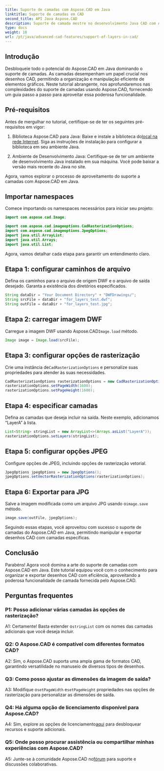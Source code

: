 ```yaml
---
title: Suporte de camadas com Aspose.CAD em Java
linktitle: Suporte de camadas em CAD
second_title: API Java Aspose.CAD
description: Suporte de camada mestre no desenvolvimento Java CAD com Aspose.CAD. Organize e exporte desenhos sem esforço.
type: docs
weight: 18
url: /pt/java/advanced-cad-features/support-of-layers-in-cad/
---
```

## Introdução

Desbloqueie todo o potencial do Aspose.CAD em Java dominando o suporte de camadas. As camadas desempenham um papel crucial nos desenhos CAD, permitindo a organização e manipulação eficiente de elementos gráficos. Neste tutorial abrangente, nos aprofundaremos nas complexidades do suporte de camadas usando Aspose.CAD, fornecendo um guia passo a passo para aproveitar essa poderosa funcionalidade.

## Pré-requisitos

Antes de mergulhar no tutorial, certifique-se de ter os seguintes pré-requisitos em vigor:

1.  Biblioteca Aspose.CAD para Java: Baixe e instale a biblioteca do[local na rede Internet](https://releases.aspose.com/cad/java/). Siga as instruções de instalação para configurar a biblioteca em seu ambiente Java.

2. Ambiente de Desenvolvimento Java: Certifique-se de ter um ambiente de desenvolvimento Java instalado em sua máquina. Você pode baixar a versão mais recente do Java no site.

Agora, vamos explorar o processo de aproveitamento do suporte a camadas com Aspose.CAD em Java.

## Importar namespaces

Comece importando os namespaces necessários para iniciar seu projeto:

```java
import com.aspose.cad.Image;

import com.aspose.cad.imageoptions.CadRasterizationOptions;
import com.aspose.cad.imageoptions.JpegOptions;
import java.util.ArrayList;
import java.util.Arrays;
import java.util.List;
```

Agora, vamos detalhar cada etapa para garantir um entendimento claro.

## Etapa 1: configurar caminhos de arquivo

Defina os caminhos para o arquivo de origem DWF e o arquivo de saída desejado. Garanta a existência dos diretórios especificados.

```java
String dataDir = "Your Document Directory" + "DWFDrawings/";
String srcFile = dataDir + "for_layers_test.dwf";
String outFile = dataDir + "for_layers_test.jpg";
```

## Etapa 2: carregar imagem DWF

 Carregue a imagem DWF usando Aspose.CAD`Image.load` método.

```java
Image image = Image.load(srcFile);
```

## Etapa 3: configurar opções de rasterização

 Crie uma instância de`CadRasterizationOptions` e personalize suas propriedades para atender às suas necessidades.

```java
CadRasterizationOptions rasterizationOptions = new CadRasterizationOptions();
rasterizationOptions.setPageWidth(1600);
rasterizationOptions.setPageHeight(1600);
```

## Etapa 4: especificar camadas

Defina as camadas que deseja incluir na saída. Neste exemplo, adicionamos “LayerA” à lista.

```java
List<String> stringList = new ArrayList<>(Arrays.asList("LayerA"));
rasterizationOptions.setLayers(stringList);
```

## Etapa 5: configurar opções JPEG

Configure opções de JPEG, incluindo opções de rasterização vetorial.

```java
JpegOptions jpegOptions = new JpegOptions();
jpegOptions.setVectorRasterizationOptions(rasterizationOptions);
```

## Etapa 6: Exportar para JPG

 Salve a imagem modificada como um arquivo JPG usando o`image.save` método.

```java
image.save(outFile, jpegOptions);
```

Seguindo essas etapas, você aproveitou com sucesso o suporte de camadas do Aspose.CAD em Java, permitindo manipular e exportar desenhos CAD com camadas específicas.

## Conclusão

Parabéns! Agora você domina a arte do suporte de camadas com Aspose.CAD em Java. Este tutorial equipou você com o conhecimento para organizar e exportar desenhos CAD com eficiência, aproveitando a poderosa funcionalidade de camada fornecida pelo Aspose.CAD.

## Perguntas frequentes

### P1: Posso adicionar várias camadas às opções de rasterização?

 A1: Certamente! Basta estender o`stringList` com os nomes das camadas adicionais que você deseja incluir.

### Q2: O Aspose.CAD é compatível com diferentes formatos CAD?

A2: Sim, o Aspose.CAD suporta uma ampla gama de formatos CAD, garantindo versatilidade no manuseio de diversos tipos de desenhos.

### Q3: Como posso ajustar as dimensões da imagem de saída?

 A3: Modifique o`setPageWidth` e`setPageHeight` propriedades nas opções de rasterização para personalizar as dimensões de saída.

### Q4: Há alguma opção de licenciamento disponível para Aspose.CAD?

 A4: Sim, explore as opções de licenciamento[aqui](https://purchase.aspose.com/buy) para desbloquear recursos e suporte adicionais.

### Q5: Onde posso procurar assistência ou compartilhar minhas experiências com Aspose.CAD?

A5: Junte-se à comunidade Aspose.CAD no[fórum](https://forum.aspose.com/c/cad/19) para suporte e discussões colaborativas.